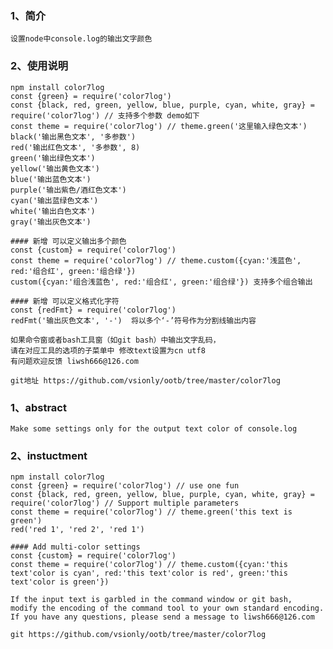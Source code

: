 ### 1、简介
    设置node中console.log的输出文字颜色
### 2、使用说明
    npm install color7log
    const {green} = require('color7log')
    const {black, red, green, yellow, blue, purple, cyan, white, gray} = require('color7log') // 支持多个参数 demo如下
    const theme = require('color7log') // theme.green('这里输入绿色文本')
    black('输出黑色文本', '多参数')
    red('输出红色文本', '多参数', 8)
    green('输出绿色文本')
    yellow('输出黄色文本')
    blue('输出蓝色文本')
    purple('输出紫色/酒红色文本')
    cyan('输出蓝绿色文本')
    white('输出白色文本')
    gray('输出灰色文本')

    #### 新增 可以定义输出多个颜色
    const {custom} = require('color7log')
    const theme = require('color7log') // theme.custom({cyan:'浅蓝色', red:'组合红', green:'组合绿'})
    custom({cyan:'组合浅蓝色', red:'组合红', green:'组合绿'}) 支持多个组合输出

    #### 新增 可以定义格式化字符
    const {redFmt} = require('color7log')
    redFmt('输出灰色文本', '-')  将以多个‘-’符号作为分割线输出内容

    如果命令窗或者bash工具窗（如git bash）中输出文字乱码，
    请在对应工具的选项的子菜单中 修改text设置为cn utf8
    有问题欢迎反馈 liwsh666@126.com

    git地址 https://github.com/vsionly/ootb/tree/master/color7log

### 1、abstract
    Make some settings only for the output text color of console.log
### 2、instuctment
    npm install color7log
    const {green} = require('color7log') // use one fun
    const {black, red, green, yellow, blue, purple, cyan, white, gray} = require('color7log') // Support multiple parameters
    const theme = require('color7log') // theme.green('this text is green')
    red('red 1', 'red 2', 'red 1')

    #### Add multi-color settings
    const {custom} = require('color7log')
    const theme = require('color7log') // theme.custom({cyan:'this text'color is cyan', red:'this text'color is red', green:'this text'color is green'})

    If the input text is garbled in the command window or git bash,
    modify the encoding of the command tool to your own standard encoding.
    If you have any questions, please send a message to liwsh666@126.com

    git https://github.com/vsionly/ootb/tree/master/color7log
